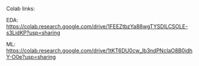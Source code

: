 Colab links:

EDA: https://colab.research.google.com/drive/1FEEZtbzYa88wgTYSDlLCSOLE-s3LidKP?usp=sharing

ML: https://colab.research.google.com/drive/1tKT6DU0cw_Ib3ndPNcIaO8B0idhY-O0e?usp=sharing
